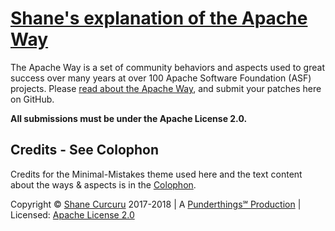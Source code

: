 # [Shane's explanation of the Apache Way](http://theapacheway.com/)

The Apache Way is a set of community behaviors and aspects used to great success over many years at over 100 Apache Software Foundation (ASF) projects.  Please [read about the Apache Way](http://theapacheway.com/), and submit your patches here on GitHub.

**All submissions must be under the Apache License 2.0.**

## Credits - See Colophon

Credits for the Minimal-Mistakes theme used here and the text content about the ways & aspects is in the [Colophon](http://theapacheway.com/colophon).

Copyright © [Shane Curcuru](http://shanecurcuru.org/) 2017-2018 | A [Punderthings℠ Production](http://punderthings.com/) | Licensed: [Apache License 2.0](http://www.apache.org/licenses/LICENSE-2.0.html)